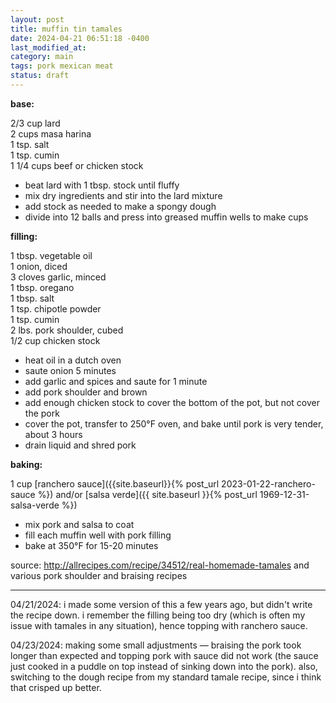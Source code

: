 ```yaml
---
layout: post
title: muffin tin tamales
date: 2024-04-21 06:51:18 -0400
last_modified_at: 
category: main
tags: pork mexican meat
status: draft
---
```


**base:**

2/3 cup lard  
2 cups masa harina  
1 tsp. salt  
1 tsp. cumin  
1 1/4 cups beef or chicken stock  
* beat lard with 1 tbsp. stock until fluffy
* mix dry ingredients and stir into the lard mixture
* add stock as needed to make a spongy dough
* divide into 12 balls and press into greased muffin wells to make cups

**filling:**

1 tbsp. vegetable oil  
1 onion, diced  
3 cloves garlic, minced  
1 tbsp. oregano  
1 tbsp. salt  
1 tsp. chipotle powder  
1 tsp. cumin  
2 lbs. pork shoulder, cubed  
1/2 cup chicken stock  
* heat oil in a dutch oven
* saute onion 5 minutes
* add garlic and spices and saute for 1 minute
* add pork shoulder and brown
* add enough chicken stock to cover the bottom of the pot, but not cover the pork
* cover the pot, transfer to 250°F oven, and bake until pork is very tender, about 3 hours
* drain liquid and shred pork

**baking:**

1 cup [ranchero sauce]({{site.baseurl}}{% post_url 2023-01-22-ranchero-sauce %}) and/or
  [salsa verde]({{ site.baseurl }}{% post_url 1969-12-31-salsa-verde %})
* mix pork and salsa to coat
* fill each muffin well with pork filling
* bake at 350°F for 15-20 minutes

source: <http://allrecipes.com/recipe/34512/real-homemade-tamales> and various pork shoulder and
braising recipes

---

04/21/2024: i made some version of this a few years ago, but didn't write the
recipe down. i remember the filling being too dry (which is often my issue with
tamales in any situation), hence topping with ranchero sauce.

04/23/2024: making some small adjustments — braising the pork took longer than expected and topping
pork with sauce did not work (the sauce just cooked in a puddle on top instead of sinking down into
the pork). also, switching to the dough recipe from my standard tamale recipe, since i think that
crisped up better.
